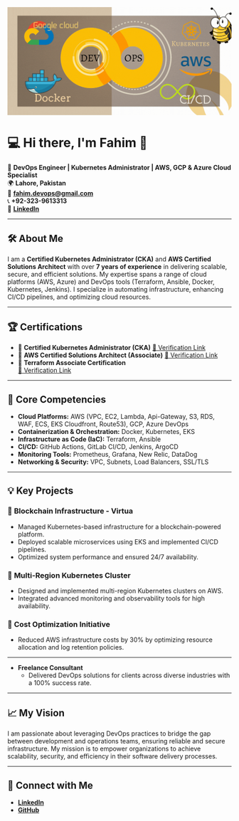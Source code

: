 ![DevOps GIF](assets/devops.gif)

# 💻 Hi there, I'm Fahim 👋

🚀 **DevOps Engineer | Kubernetes Administrator | AWS, GCP & Azure Cloud Specialist**  
🌍 **Lahore, Pakistan**  
📧 **[fahim.devops@gmail.com](mailto:fahim.devops@gmail.com)**  
📞 **+92-323-9613313**  
🔗 **[LinkedIn](https://linkedin.com/in/fahim-ur-rehman)**  

---

## 🛠️ **About Me**  
I am a **Certified Kubernetes Administrator (CKA)** and **AWS Certified Solutions Architect** with over **7 years of experience** in delivering scalable, secure, and efficient solutions. My expertise spans a range of cloud platforms (AWS, Azure) and DevOps tools (Terraform, Ansible, Docker, Kubernetes, Jenkins). I specialize in automating infrastructure, enhancing CI/CD pipelines, and optimizing cloud resources.  

---

## 🏆 **Certifications**  
- 🏅 **Certified Kubernetes Administrator (CKA)**
    [🔗 Verification Link](https://www.credly.com/badges/ec2f4381-6081-4c9d-9a05-163d3b7a3d75/public_url)
- 🏅 **AWS Certified Solutions Architect (Associate)**
    [🔗 Verification Link](https://www.credly.com/badges/a68c10dc-7eff-4055-9170-2e8e9e063be7/public_url)  
- 🏅 **Terraform Associate Certification**  
    [🔗 Verification Link](https://www.credly.com/badges/1ce4f4d3-6e45-404c-a93e-b1e49db48024/public_url)  

---

## 🔧 **Core Competencies**  
- **Cloud Platforms:** AWS (VPC, EC2, Lambda, Api-Gateway, S3, RDS, WAF, ECS, EKS Cloudfront, Route53), GCP, Azure DevOps
- **Containerization & Orchestration:** Docker, Kubernetes, EKS
- **Infrastructure as Code (IaC):** Terraform, Ansible  
- **CI/CD:** GitHub Actions, GitLab CI/CD, Jenkins, ArgoCD
- **Monitoring Tools:** Prometheus, Grafana, New Relic, DataDog  
- **Networking & Security:** VPC, Subnets, Load Balancers, SSL/TLS

---

## 💡 **Key Projects**  
### 🎯 **Blockchain Infrastructure - Virtua**  
- Managed Kubernetes-based infrastructure for a blockchain-powered platform.  
- Deployed scalable microservices using EKS and implemented CI/CD pipelines.  
- Optimized system performance and ensured 24/7 availability.  

### 🎯 **Multi-Region Kubernetes Cluster**  
- Designed and implemented multi-region Kubernetes clusters on AWS.  
- Integrated advanced monitoring and observability tools for high availability.  

### 🎯 **Cost Optimization Initiative**  
- Reduced AWS infrastructure costs by 30% by optimizing resource allocation and log retention policies.  

---

- **Freelance Consultant**  
  - Delivered DevOps solutions for clients across diverse industries with a 100% success rate.  

---

## 📈 **My Vision**  
I am passionate about leveraging DevOps practices to bridge the gap between development and operations teams, ensuring reliable and secure infrastructure. My mission is to empower organizations to achieve scalability, security, and efficiency in their software delivery processes.  

---

## 🔗 **Connect with Me**  
- **[LinkedIn](https://linkedin.com/in/fahim-ur-rehman)**  
- **[GitHub](https://github.com/fahim-devops)**  
